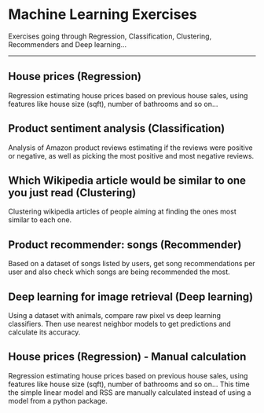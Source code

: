 # Machine Learning Exercises
Exercises going through Regression, Classification, Clustering, Recommenders and Deep learning...

<hr>

## House prices (Regression)
Regression estimating house prices based on previous house sales, using features like house size (sqft), number of bathrooms and so on...


## Product sentiment analysis (Classification)
Analysis of Amazon product reviews estimating if the reviews were positive or negative, as well as picking the most positive and most negative reviews.


## Which Wikipedia article would be similar to one you just read (Clustering)
Clustering wikipedia articles of people aiming at finding the ones most similar to each one.


## Product recommender: songs (Recommender)
Based on a dataset of songs listed by users, get song recommendations per user and also check which songs are being recommended the most.


## Deep learning for image retrieval (Deep learning)
Using a dataset with animals, compare raw pixel vs deep learning classifiers. Then use nearest neighbor models to get predictions and calculate its accuracy.



## House prices (Regression) - Manual calculation
Regression estimating house prices based on previous house sales, using features like house size (sqft), number of bathrooms and so on...
This time the simple linear model and RSS are manually calculated instead of using a model from a python package.

